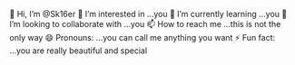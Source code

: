 👋 Hi, I’m @Sk16er
👀 I’m interested in ...you
🌱 I’m currently learning ...you
💞️ I’m looking to collaborate with ...you
📫 How to reach me ...this is not the only way
😄 Pronouns: ...you can call me anything you want
⚡ Fun fact: ...you are really beautiful and special

